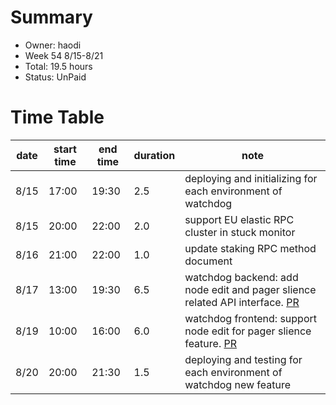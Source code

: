 # Summary
* Owner: haodi
* Week 54 8/15-8/21
* Total: 19.5 hours
* Status: UnPaid

# Time Table
| date  | start time  | end time | duration  |  note |
|---|---|---|---|---|
| 8/15 | 17:00 | 19:30 | 2.5 | deploying and initializing for each environment of watchdog |
| 8/15 | 20:00 | 22:00 | 2.0 | support EU elastic RPC cluster in stuck monitor |
| 8/16 | 21:00 | 22:00 | 1.0 | update staking RPC method document |
| 8/17 | 13:00 | 19:30 | 6.5 | watchdog backend: add node edit and pager slience related API interface. [PR](https://github.com/harmony-one/watchdog/pull/66) |
| 8/19 | 10:00 | 16:00 | 6.0 | watchdog frontend: support node edit for pager slience feature. [PR](https://github.com/harmony-one/watchdog-frontend/pull/7) |
| 8/20 | 20:00 | 21:30 | 1.5 | deploying and testing for each environment of watchdog new feature |